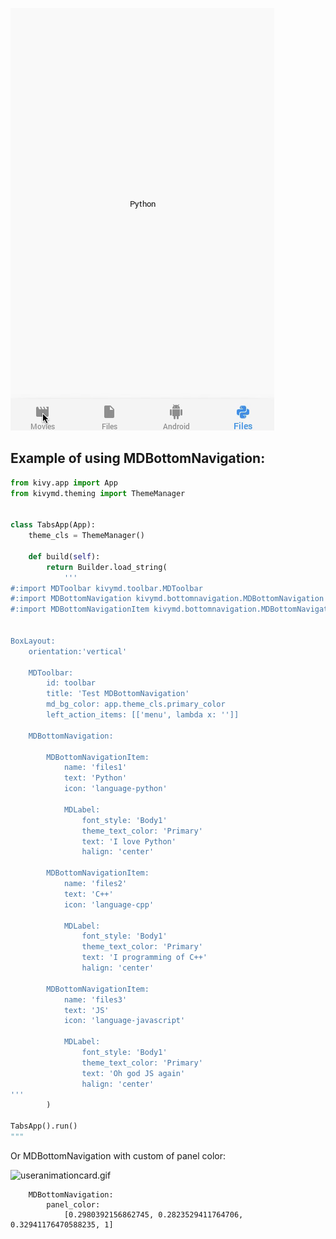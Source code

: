 ![useranimationcard.gif](https://github.com/HeaTTheatR/KivyMD-data/blob/master/gallery/bottom-navigation.gif)

## Example of using MDBottomNavigation:

```python
from kivy.app import App
from kivymd.theming import ThemeManager


class TabsApp(App):
    theme_cls = ThemeManager()

    def build(self):
        return Builder.load_string(
            '''
#:import MDToolbar kivymd.toolbar.MDToolbar
#:import MDBottomNavigation kivymd.bottomnavigation.MDBottomNavigation
#:import MDBottomNavigationItem kivymd.bottomnavigation.MDBottomNavigationItem


BoxLayout:
    orientation:'vertical'

    MDToolbar:
        id: toolbar
        title: 'Test MDBottomNavigation'
        md_bg_color: app.theme_cls.primary_color
        left_action_items: [['menu', lambda x: '']]

    MDBottomNavigation:

        MDBottomNavigationItem:
            name: 'files1'
            text: 'Python'
            icon: 'language-python'

            MDLabel:
                font_style: 'Body1'
                theme_text_color: 'Primary'
                text: 'I love Python'
                halign: 'center'

        MDBottomNavigationItem:
            name: 'files2'
            text: 'C++'
            icon: 'language-cpp'

            MDLabel:
                font_style: 'Body1'
                theme_text_color: 'Primary'
                text: 'I programming of C++'
                halign: 'center'

        MDBottomNavigationItem:
            name: 'files3'
            text: 'JS'
            icon: 'language-javascript'

            MDLabel:
                font_style: 'Body1'
                theme_text_color: 'Primary'
                text: 'Oh god JS again'
                halign: 'center'
'''
        )

TabsApp().run()
"""
```

Or MDBottomNavigation with custom of panel color:

![useranimationcard.gif](https://github.com/HeaTTheatR/KivyMD-data/blob/master/gallery/bottom-navigation-with-custom-color-panel.gif)

```
    MDBottomNavigation:
        panel_color:
            [0.2980392156862745, 0.2823529411764706, 0.32941176470588235, 1]
```